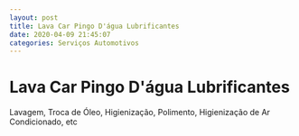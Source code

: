 ```yaml
---
layout: post
title: Lava Car Pingo D'água Lubrificantes
date: 2020-04-09 21:45:07 
categories: Serviços Automotivos
---
```


# Lava Car Pingo D'água Lubrificantes

Lavagem, Troca de Óleo, Higienização, Polimento, Higienização de Ar Condicionado, etc
